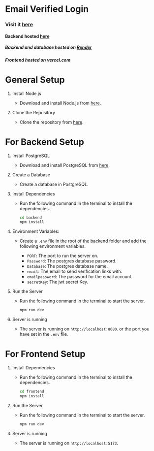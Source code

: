 # Email Verified Login
### Visit it [here](https://email-verified-login.vercel.app/)
#### Backend hosted [here](https://emailverifiedlogin.onrender.com/)
##### Backend and database hosted on [Render](render.com)
##### Frontend hosted on vercel.com


# General Setup

1. Install Node.js
    * Download and install Node.js from [here](https://nodejs.org/en/download/).

2. Clone the Repository
    * Clone the repository from [here](https://github.com/ImaginedTime/EmailVerifiedLogin.git).

# For Backend Setup

1. Install PostgreSQL
    * Download and install PostgreSQL from [here](https://www.postgresql.org/download/).

2. Create a Database
    * Create a database in PostgreSQL.

3. Install Dependencies
    * Run the following command in the terminal to install the dependencies.
        ```bash
        cd backend
        npm install
        ```

4. Environment Variables:
    * Create a `.env` file in the root of the backend folder and add the following environment variables.

        - `PORT`: The port to run the server on.
        - `Password`: The postgres database password.
        - `Database`: The postgres database name.
        - `email`: The email to send verification links with.
        - `emailpassword`: The password for the email account.
        - `secretKey`: The jwt secret Key.


5. Run the Server
    * Run the following command in the terminal to start the server.
        ```bash
        npm run dev
        ```

6. Server is running
    * The server is running on `http://localhost:8080`. or the port you have set in the `.env` file.


# For Frontend Setup

1. Install Dependencies
    * Run the following command in the terminal to install the dependencies.
        ```bash
        cd frontend
        npm install
        ```

2. Run the Server
    * Run the following command in the terminal to start the server.
        ```bash
        npm run dev
        ```

3. Server is running
    * The server is running on `http://localhost:5173`.